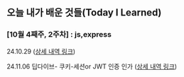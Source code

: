 

## 오늘 내가 배운 것들(Today I Learned)



### [10월 4째주, 2주차] : js,express

24.10.29  ([상세 내역 링크](https://github.com/wonajin/ayven-til/blob/main/2024-10-29.md))

24.11.06 딥다이브- 쿠키-세션or JWT 인증 인가 ([상세 내역 링크](https://github.com/wonajin/ayven-til/blob/main/2024-10-29.md))




